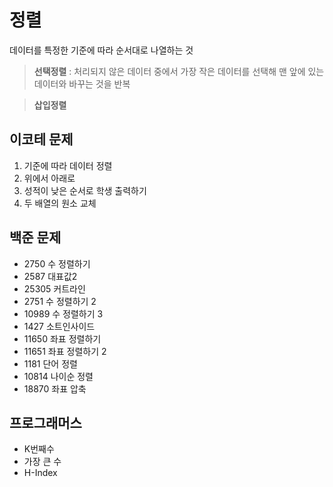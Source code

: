 # 정렬
데이터를 특정한 기준에 따라 순서대로 나열하는 것

>**선택정렬**
: 처리되지 않은 데이터 중에서 가장 작은 데이터를 선택해 맨 앞에 있는 데이터와 바꾸는 것을 반복  

>**삽입정렬**


## 이코테 문제
1. 기준에 따라 데이터 정렬
2. 위에서 아래로
3. 성적이 낮은 순서로 학생 출력하기
4. 두 배열의 원소 교체

## 백준 문제
*	2750	 수 정렬하기	
*	2587	 대표값2		
*	25305	 커트라인		
*	2751	 수 정렬하기 2		
*	10989	 수 정렬하기 3		
*	1427	 소트인사이드		
*	11650	 좌표 정렬하기		
*	11651	 좌표 정렬하기 2		
*	1181	 단어 정렬		
*	10814	 나이순 정렬	
*	18870	 좌표 압축

## 프로그래머스
* K번째수
* 가장 큰 수
* H-Index

